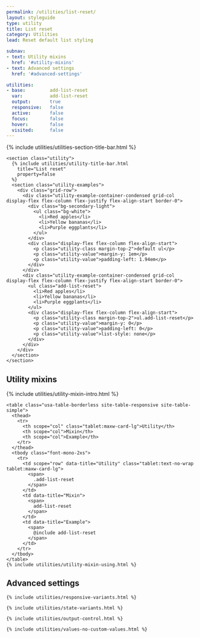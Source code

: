 ```yaml
---
permalink: /utilities/list-reset/
layout: styleguide
type: utility
title: List reset
category: Utilities
lead: Reset default list styling

subnav:
- text: Utility mixins
  href: '#utility-mixins'
- text: Advanced settings
  href: '#advanced-settings'

utilities:
- base:         add-list-reset
  var:          add-list-reset
  output:       true
  responsive:   false
  active:       false
  focus:        false
  hover:        false
  visited:      false
---
```


<div class="font-sans-4 weight-300">

  <section class="utilities-section">
    {% include utilities/utilities-section-title-bar.html %}

    <section class="utility">
      {% include utilities/utility-title-bar.html
        title="List reset"
        property=false
      %}
      <section class="utility-examples">
        <div class="grid-row">
          <div class="utility-example-container-condensed grid-col display-flex flex-column flex-justify flex-align-start border-0">
            <div class="bg-secondary-light">
              <ul class="bg-white">
                <li>Red apples</li>
                <li>Yellow bananas</li>
                <li>Purple eggplants</li>
              </ul>
            </div>
            <div class="display-flex flex-column flex-align-start">
              <p class="utility-class margin-top-2">default ul</p>
              <p class="utility-value">margin-y: 1em</p>
              <p class="utility-value">padding-left: 1.94em</p>
            </div>
          </div>
          <div class="utility-example-container-condensed grid-col display-flex flex-column flex-justify flex-align-start border-0">
            <ul class="add-list-reset">
              <li>Red apples</li>
              <li>Yellow bananas</li>
              <li>Purple eggplants</li>
            </ul>
            <div class="display-flex flex-column flex-align-start">
              <p class="utility-class margin-top-2">ul.add-list-reset</p>
              <p class="utility-value">margin-y: 0</p>
              <p class="utility-value">padding-left: 0</p>
              <p class="utility-value">list-style: none</p>
            </div>
          </div>
        </div>
      </section>
    </section>
  </section>


  <section id="utility-mixins" class="padding-top-4">
    <h2 class="site-h2 margin-y-0">Utility mixins</h2>
    {% include utilities/utility-mixin-intro.html %}

    <table class="usa-table-borderless site-table-responsive site-table-simple">
      <thead>
        <tr>
          <th scope="col" class="tablet:maxw-card-lg">Utility</th>
          <th scope="col">Mixin</th>
          <th scope="col">Example</th>
        </tr>
      </thead>
      <tbody class="font-mono-2xs">
        <tr>
          <td scope="row" data-title="Utility" class="tablet:text-no-wrap tablet:maxw-card-lg">
            <span>
              .add-list-reset
            </span>
          </td>
          <td data-title="Mixin">
            <span>
              add-list-reset
            </span>
          </td>
          <td data-title="Example">
            <span>
              @include add-list-reset
            </span>
          </td>
        </tr>
      </tbody>
    </table>
    {% include utilities/utility-mixin-using.html %}
  </section>

  <section id="advanced-settings" class="padding-top-4">
  <h2 class="site-h2 margin-y-0">Advanced settings</h2>

    {% include utilities/responsive-variants.html %}

    {% include utilities/state-variants.html %}

    {% include utilities/output-control.html %}

    {% include utilities/values-no-custom-values.html %}
  </section>
